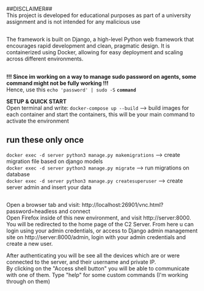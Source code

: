 ##DISCLAIMER##<br>
This project is developed for educational purposes as part of a university assignment and is not intended for any malicious use 
##

The framework is built on Django, a high-level Python web framework that encourages rapid development and clean, pragmatic design. It is containerized using Docker, allowing for easy deployment and scaling across different environments.


##

__!!! Since im working on a way to manage sudo password on agents, some command might not be fully working !!!<br>__
Hence, use this `echo 'password' | sudo -S` __`command`__

__SETUP & QUICK START <br>__
Open terminal and write:
`docker-compose up --build`                                 --> build images for each container and start the containers, this will be your main command to activate the environment <br>
## run these only once ##
`docker exec -d server python3 manage.py makemigrations`    --> create migration file based on django models<br>
`docker exec -d server python3 manage.py migrate`           --> run migrations on database <br>
`docker exec -d server python3 manage.py createsuperuser`   --> create server admin and insert your data <br>
##
Open a browser tab and visit: http://localhost:26901/vnc.html?password=headless and connect <br>
Open Firefox inside of this new environment, and visit http://server:8000. <br>
You will be redirected to the home page of the C2 Server. 
From here u can login using your admin credentials, or access to Django admin management site on http://server:8000/admin, login with your admin credentials and create a new user. <br>

After authenticating you will be see all the devices which are or were connected to the server, and their username and private IP. <br> 
By clicking on the "Access shell button" you will be able to communicate with one of them. Type "help" for some custom commands (I'm working through on them)  <br>
